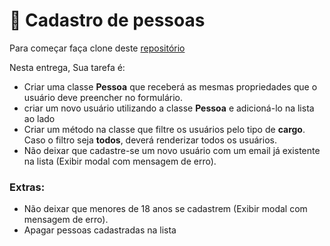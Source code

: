 # 🏁 Cadastro de pessoas

Para começar faça clone deste [repositório](https://github.com/jhonathancs)

Nesta entrega, Sua tarefa é:

- Criar uma classe **Pessoa** que receberá as mesmas propriedades que o usuário deve preencher no formulário.
- criar um novo usuário utilizando a classe **Pessoa** e adicioná-lo na lista ao lado
- Criar um método na classe que filtre os usuários pelo tipo de **cargo**. Caso o filtro seja **todos**, deverá renderizar todos os usuários.
- Não deixar que cadastre-se um novo usuário com um email já existente na lista (Exibir modal com mensagem de erro).

### Extras:

- Não deixar que menores de 18 anos se cadastrem (Exibir modal com mensagem de erro).
- Apagar pessoas cadastradas na lista
